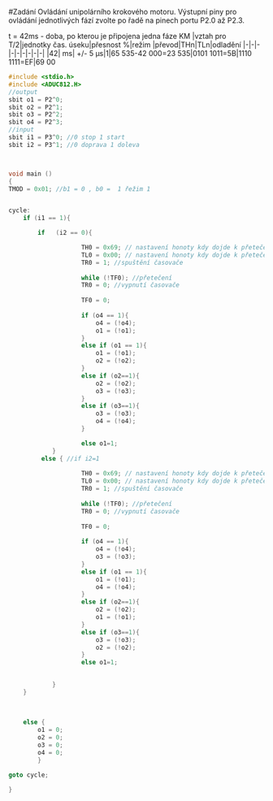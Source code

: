 #Zadání
Ovládání unipolárního krokového motoru. 
Výstupní piny pro ovládání jednotlivých fází zvolte po řadě na pinech portu P2.0 až P2.3. 

t = 42ms - doba, po kterou je připojena jedna fáze KM
|vztah pro T/2|jednotky čas. úseku|přesnost %|režim |převod|THn|TLn|odladění
|-|-|-|-|-|-|-|-|-|
|42| ms| +/- 5 µs|1|65 535-42 000=23 535|0101 1011=5B|1110 1111=EF|69 00


```c
#include <stdio.h>
#include <ADUC812.H>
//output
sbit o1 = P2^0;
sbit o2 = P2^1;
sbit o3 = P2^2;
sbit o4 = P2^3;
//input
sbit i1 = P3^0; //0 stop 1 start
sbit i2 = P3^1; //0 doprava 1 doleva



void main ()
{
TMOD = 0x01; //b1 = 0 , b0 =  1 řežim 1


cycle:
	if (i1 == 1){

		if	 (i2 == 0){

		 			TH0 = 0x69; // nastavení honoty kdy dojde k přetečení
		    		TL0 = 0x00; // nastavení honoty kdy dojde k přetečení
		    		TR0 = 1; //spuštění časovače
		
		   			while (!TF0); //přetečení
		        	TR0 = 0; //vypnutí časovače
		
		        	TF0 = 0;
		
		        	if (o4 == 1){
						o4 = (!o4);
						o1 = (!o1);
					}
					else if (o1 == 1){
						o1 = (!o1);
						o2 = (!o2);
					}
					else if (o2==1){
						o2 = (!o2);
						o3 = (!o3);
					}
					else if (o3==1){
						o3 = (!o3);
						o4 = (!o4);
					}

                    else o1=1;
			}
		 else { //if i2=1
		 		   
		 			TH0 = 0x69; // nastavení honoty kdy dojde k přetečení
		    		TL0 = 0x00; // nastavení honoty kdy dojde k přetečení
		    		TR0 = 1; //spuštění časovače
		
		   			while (!TF0); //přetečení
		        	TR0 = 0; //vypnutí časovače
		
		        	TF0 = 0;
		
		        	if (o4 == 1){
						o4 = (!o4);
						o3 = (!o3);
					}
					else if (o1 == 1){
						o1 = (!o1);
						o4 = (!o4);
					}
					else if (o2==1){
						o2 = (!o2);
						o1 = (!o1);
					}
					else if (o3==1){
						o3 = (!o3);
						o2 = (!o2);
					}
                    else o1=1;

		 
		    } 
    }
    		
			  
		
	else {
		o1 = 0; 
		o2 = 0;
		o3 = 0; 
		o4 = 0;
		}

goto cycle;

}


```